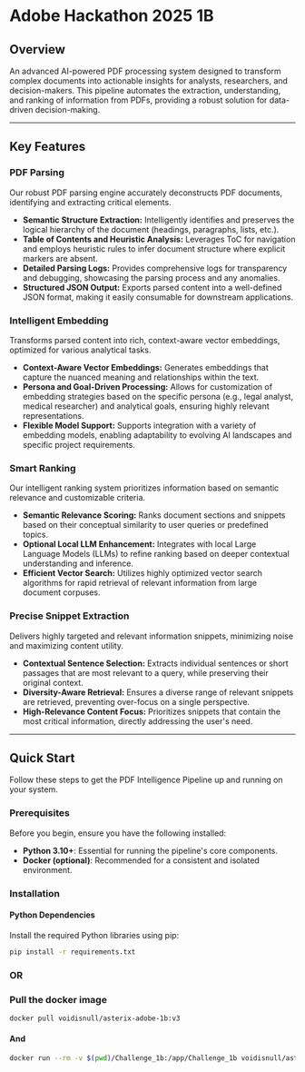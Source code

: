 
#  Adobe Hackathon 2025 1B

##  Overview

An advanced AI-powered PDF processing system designed to transform complex documents into actionable insights for analysts, researchers, and decision-makers. This pipeline automates the extraction, understanding, and ranking of information from PDFs, providing a robust solution for data-driven decision-making.

---

##  Key Features

###  PDF Parsing
Our robust PDF parsing engine accurately deconstructs PDF documents, identifying and extracting critical elements.
- **Semantic Structure Extraction:** Intelligently identifies and preserves the logical hierarchy of the document (headings, paragraphs, lists, etc.).
- **Table of Contents and Heuristic Analysis:** Leverages ToC for navigation and employs heuristic rules to infer document structure where explicit markers are absent.
- **Detailed Parsing Logs:** Provides comprehensive logs for transparency and debugging, showcasing the parsing process and any anomalies.
- **Structured JSON Output:** Exports parsed content into a well-defined JSON format, making it easily consumable for downstream applications.

###  Intelligent Embedding
Transforms parsed content into rich, context-aware vector embeddings, optimized for various analytical tasks.
- **Context-Aware Vector Embeddings:** Generates embeddings that capture the nuanced meaning and relationships within the text.
- **Persona and Goal-Driven Processing:** Allows for customization of embedding strategies based on the specific persona (e.g., legal analyst, medical researcher) and analytical goals, ensuring highly relevant representations.
- **Flexible Model Support:** Supports integration with a variety of embedding models, enabling adaptability to evolving AI landscapes and specific project requirements.

###  Smart Ranking
Our intelligent ranking system prioritizes information based on semantic relevance and customizable criteria.
- **Semantic Relevance Scoring:** Ranks document sections and snippets based on their conceptual similarity to user queries or predefined topics.
- **Optional Local LLM Enhancement:** Integrates with local Large Language Models (LLMs) to refine ranking based on deeper contextual understanding and inference.
- **Efficient Vector Search:** Utilizes highly optimized vector search algorithms for rapid retrieval of relevant information from large document corpuses.

###  Precise Snippet Extraction
Delivers highly targeted and relevant information snippets, minimizing noise and maximizing content utility.
- **Contextual Sentence Selection:** Extracts individual sentences or short passages that are most relevant to a query, while preserving their original context.
- **Diversity-Aware Retrieval:** Ensures a diverse range of relevant snippets are retrieved, preventing over-focus on a single perspective.
- **High-Relevance Content Focus:** Prioritizes snippets that contain the most critical information, directly addressing the user's need.

---

##  Quick Start

Follow these steps to get the PDF Intelligence Pipeline up and running on your system.

### Prerequisites
Before you begin, ensure you have the following installed:
- **Python 3.10+**: Essential for running the pipeline's core components.
- **Docker (optional)**: Recommended for a consistent and isolated environment.

### Installation

#### Python Dependencies
Install the required Python libraries using pip:
```bash
pip install -r requirements.txt
```
### OR

### Pull the docker image
```bash
docker pull voidisnull/asterix-adobe-1b:v3
```
#### And
```bash
docker run --rm -v $(pwd)/Challenge_1b:/app/Challenge_1b voidisnull/asterix-adobe-1b:v3
```
